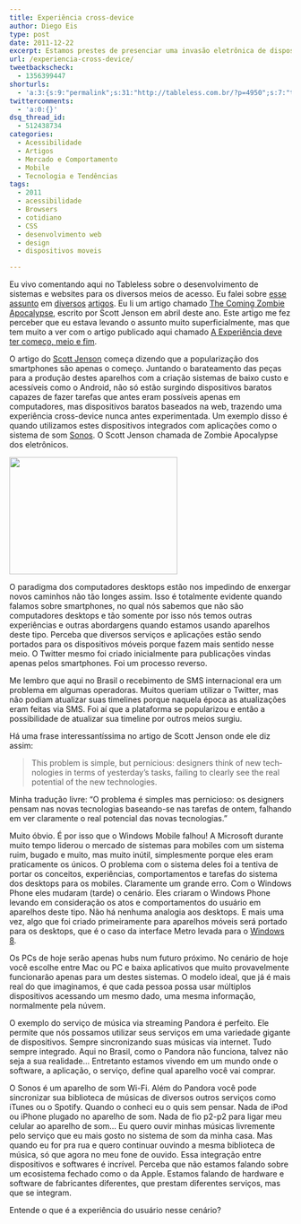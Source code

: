 ```yaml
---
title: Experiência cross-device
author: Diego Eis
type: post
date: 2011-12-22
excerpt: Estamos prestes de presenciar uma invasão eletrônica de dispositivos de todos os tamanhos e utilidades em conjunto com aplicações onipresentes.
url: /experiencia-cross-device/
tweetbackscheck:
  - 1356399447
shorturls:
  - 'a:3:{s:9:"permalink";s:31:"http://tableless.com.br/?p=4950";s:7:"tinyurl";s:26:"http://tinyurl.com/d9s39jn";s:4:"isgd";s:19:"http://is.gd/Ft38rG";}'
twittercomments:
  - 'a:0:{}'
dsq_thread_id:
  - 512438734
categories:
  - Acessibilidade
  - Artigos
  - Mercado e Comportamento
  - Mobile
  - Tecnologia e Tendências
tags:
  - 2011
  - acessibilidade
  - Browsers
  - cotidiano
  - CSS
  - desenvolvimento web
  - design
  - dispositivos moveis

---
```

Eu vivo comentando aqui no Tableless sobre o desenvolvimento de sistemas e websites para os diversos meios de acesso. Eu falei sobre [esse assunto][1] em [diversos][2] [artigos][3]. Eu li um artigo chamado [The Coming Zombie Apocalypse][4], escrito por Scott Jenson em abril deste ano. Este artigo me fez perceber que eu estava levando o assunto muito superficialmente, mas que tem muito a ver com o artigo publicado aqui chamado [A Experiência deve ter começo, meio e fim][2].

O artigo do [Scott Jenson][5] começa dizendo que a popularização dos smartphones são apenas o começo. Juntando o barateamento das peças para a produção destes aparelhos com a criação sistemas de baixo custo e acessíveis como o Android, não só estão surgindo dispositivos baratos capazes de fazer tarefas que antes eram possíveis apenas em computadores, mas dispositivos baratos baseados na web, trazendo uma experiência cross-device nunca antes experimentada. Um exemplo disso é quando utilizamos estes dispositivos integrados com aplicações como o sistema de som [Sonos][6]. O Scott Jenson chamada de Zombie Apocalypse dos eletrônicos.

[<img src="http://tableless.com.br/wp-content/uploads/2011/12/twitter-original-homepage-300x209.png" alt="" title="twitter-original-homepage" width="300" height="209" class="alignleft size-medium wp-image-4951" srcset="uploads/2011/12/twitter-original-homepage-300x209.png 300w, uploads/2011/12/twitter-original-homepage.png 1022w" sizes="(max-width: 300px) 100vw, 300px" />][7]
  
O paradigma dos computadores desktops estão nos impedindo de enxergar novos caminhos não tão longes assim. Isso é totalmente evidente quando falamos sobre smartphones, no qual nós sabemos que não são computadores desktops e tão somente por isso nós temos outras experiências e outras abordargens quando estamos usando aparelhos deste tipo. Perceba que diversos serviços e aplicações estão sendo portados para os dispositivos móveis porque fazem mais sentido nesse meio. O Twitter mesmo foi criado inicialmente para publicações vindas apenas pelos smartphones. Foi um processo reverso.

Me lembro que aqui no Brasil o recebimento de SMS internacional era um problema em algumas operadoras. Muitos queriam utilizar o Twitter, mas não podiam atualizar suas timelines porque naquela época as atualizações eram feitas via SMS. Foi aí que a plataforma se popularizou e então a possibilidade de atualizar sua timeline por outros meios surgiu.

Há uma frase interessantíssima no artigo de Scott Jenson onde ele diz assim:

<blockquote cite="http://designmind.frogdesign.com/blog/the-coming-zombie-apocalypse-small-cheap-devices-will-disrupt-our-old-school-ux-assumptions.htm" lang="en">
  <p>
    This problem is simple, but pernicious: designers think of new technologies in terms of yesterday&#8217;s tasks, failing to clearly see the real potential of the new technologies.
  </p>
</blockquote>

Minha tradução livre: &#8220;O problema é simples mas pernicioso: os designers pensam nas novas tecnologias baseando-se nas tarefas de ontem, falhando em ver claramente o real potencial das novas tecnologias.&#8221;

Muito óbvio. É por isso que o Windows Mobile falhou! A Microsoft durante muito tempo liderou o mercado de sistemas para mobiles com um sistema ruim, bugado e muito, mas muito inútil, simplesmente porque eles eram praticamente os únicos. O problema com o sistema deles foi a tentiva de portar os conceitos, experiências, comportamentos e tarefas do sistema dos desktops para os mobiles. Claramente um grande erro. Com o Windows Phone eles mudaram (tarde) o cenário. Eles criaram o Windows Phone levando em consideração os atos e comportamentos do usuário em aparelhos deste tipo. Não há nenhuma analogia aos desktops. E mais uma vez, algo que foi criado primeiramente para aparelhos móveis será portado para os desktops, que é o caso da interface Metro levada para o [Windows 8][8].

Os PCs de hoje serão apenas hubs num futuro próximo. No cenário de hoje você escolhe entre Mac ou PC e baixa aplicativos que muito provavelmente funcionarão apenas para um destes sistemas. O modelo ideal, que já é mais real do que imaginamos, é que cada pessoa possa usar múltiplos dispositivos acessando um mesmo dado, uma mesma informação, normalmente pela núvem.

O exemplo do serviço de música via streaming Pandora é perfeito. Ele permite que nós possamos utilizar seus serviços em uma variedade gigante de dispositivos. Sempre sincronizando suas músicas via internet. Tudo sempre integrado. Aqui no Brasil, como o Pandora não funciona, talvez não seja a sua realidade&#8230; Entretanto estamos vivendo em um mundo onde o software, a aplicação, o serviço, define qual aparelho você vai comprar.

O Sonos é um aparelho de som Wi-Fi. Além do Pandora você pode sincronizar sua biblioteca de músicas de diversos outros serviços como iTunes ou o Spotify. Quando o conheci eu o quis sem pensar. Nada de iPod ou iPhone plugado no aparelho de som. Nada de fio p2-p2 para ligar meu celular ao aparelho de som&#8230; Eu quero ouvir minhas músicas livremente pelo serviço que eu mais gosto no sistema de som da minha casa. Mas quando eu for pra rua e quero continuar ouvindo a mesma biblioteca de música, só que agora no meu fone de ouvido. Essa integração entre dispositivos e softwares é incrível. Perceba que não estamos falando sobre um ecosistema fechado como o da Apple. Estamos falando de hardware e software de fabricantes diferentes, que prestam diferentes serviços, mas que se integram.

Entende o que é a experiência do usuário nesse cenário?

 [1]: http://tableless.com.br/diversidade-dos-meios-acesso/
 [2]: http://tableless.com.br/experiencia-deve-ter-comeco-meio-e-fim/
 [3]: http://tableless.com.br/introducao-ao-responsive-web-design/
 [4]: http://designmind.frogdesign.com/blog/the-coming-zombie-apocalypse-small-cheap-devices-will-disrupt-our-old-school-ux-assumptions.htm
 [5]: http://twitter.com/scottjenson
 [6]: http://www.sonos.com/
 [7]: http://tableless.com.br/wp-content/uploads/2011/12/twitter-original-homepage.png
 [8]: http://www.youtube.com/watch?v=7Dv670PwVLM